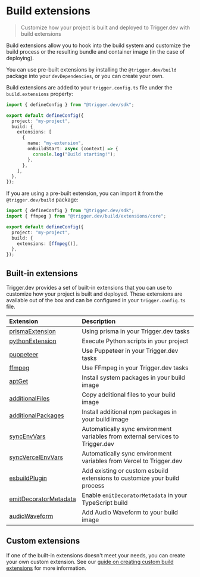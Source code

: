 # Build extensions

> Customize how your project is built and deployed to Trigger.dev with build extensions

Build extensions allow you to hook into the build system and customize the build process or the resulting bundle and container image (in the case of deploying).

You can use pre-built extensions by installing the `@trigger.dev/build` package into your `devDependencies`, or you can create your own.

Build extensions are added to your `trigger.config.ts` file under the `build.extensions` property:

```ts
import { defineConfig } from "@trigger.dev/sdk";

export default defineConfig({
  project: "my-project",
  build: {
    extensions: [
      {
        name: "my-extension",
        onBuildStart: async (context) => {
          console.log("Build starting!");
        },
      },
    ],
  },
});
```

If you are using a pre-built extension, you can import it from the `@trigger.dev/build` package:

```ts
import { defineConfig } from "@trigger.dev/sdk";
import { ffmpeg } from "@trigger.dev/build/extensions/core";

export default defineConfig({
  project: "my-project",
  build: {
    extensions: [ffmpeg()],
  },
});
```

## Built-in extensions

Trigger.dev provides a set of built-in extensions that you can use to customize how your project is built and deployed. These extensions are available out of the box and can be configured in your `trigger.config.ts` file.

| Extension                                                             | Description                                                                    |
| :-------------------------------------------------------------------- | :----------------------------------------------------------------------------- |
| [prismaExtension](/config/extensions/prismaExtension)                 | Using prisma in your Trigger.dev tasks                                         |
| [pythonExtension](/config/extensions/pythonExtension)                 | Execute Python scripts in your project                                         |
| [puppeteer](/config/extensions/puppeteer)                             | Use Puppeteer in your Trigger.dev tasks                                        |
| [ffmpeg](/config/extensions/ffmpeg)                                   | Use FFmpeg in your Trigger.dev tasks                                           |
| [aptGet](/config/extensions/aptGet)                                   | Install system packages in your build image                                    |
| [additionalFiles](/config/extensions/additionalFiles)                 | Copy additional files to your build image                                      |
| [additionalPackages](/config/extensions/additionalPackages)           | Install additional npm packages in your build image                            |
| [syncEnvVars](/config/extensions/syncEnvVars)                         | Automatically sync environment variables from external services to Trigger.dev |
| [syncVercelEnvVars](/config/extensions/syncEnvVars#syncVercelEnvVars) | Automatically sync environment variables from Vercel to Trigger.dev            |
| [esbuildPlugin](/config/extensions/esbuildPlugin)                     | Add existing or custom esbuild extensions to customize your build process      |
| [emitDecoratorMetadata](/config/extensions/emitDecoratorMetadata)     | Enable `emitDecoratorMetadata` in your TypeScript build                        |
| [audioWaveform](/config/extensions/audioWaveform)                     | Add Audio Waveform to your build image                                         |

## Custom extensions

If one of the built-in extensions doesn't meet your needs, you can create your own custom extension. See our [guide on creating custom build extensions](/config/extensions/custom) for more information.

